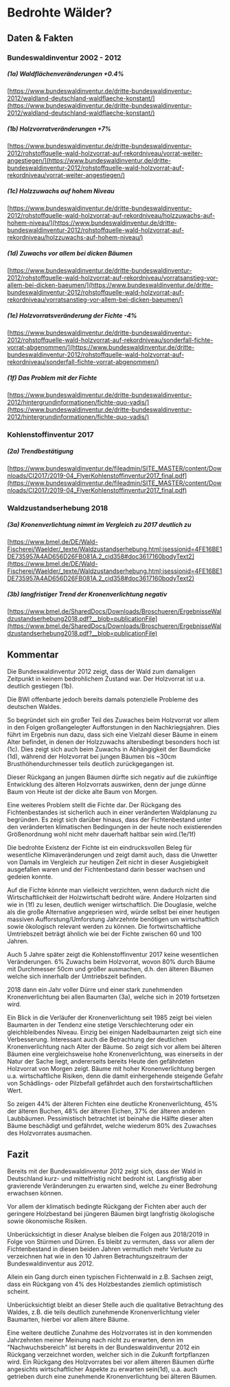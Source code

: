 # Bedrohte Wälder?

## Daten & Fakten

### Bundeswaldinventur 2002 - 2012

##### (1a) Waldflächenveränderungen +0.4%
[https://www.bundeswaldinventur.de/dritte-bundeswaldinventur-2012/waldland-deutschland-waldflaeche-konstant/](https://www.bundeswaldinventur.de/dritte-bundeswaldinventur-2012/waldland-deutschland-waldflaeche-konstant/)

##### (1b) Holzvorratveränderungen +7%
[https://www.bundeswaldinventur.de/dritte-bundeswaldinventur-2012/rohstoffquelle-wald-holzvorrat-auf-rekordniveau/vorrat-weiter-angestiegen/](https://www.bundeswaldinventur.de/dritte-bundeswaldinventur-2012/rohstoffquelle-wald-holzvorrat-auf-rekordniveau/vorrat-weiter-angestiegen/)

##### (1c) Holzzuwachs auf hohem Niveau
[https://www.bundeswaldinventur.de/dritte-bundeswaldinventur-2012/rohstoffquelle-wald-holzvorrat-auf-rekordniveau/holzzuwachs-auf-hohem-niveau/](https://www.bundeswaldinventur.de/dritte-bundeswaldinventur-2012/rohstoffquelle-wald-holzvorrat-auf-rekordniveau/holzzuwachs-auf-hohem-niveau/)

##### (1d) Zuwachs vor allem bei dicken Bäumen
[https://www.bundeswaldinventur.de/dritte-bundeswaldinventur-2012/rohstoffquelle-wald-holzvorrat-auf-rekordniveau/vorratsanstieg-vor-allem-bei-dicken-baeumen/](https://www.bundeswaldinventur.de/dritte-bundeswaldinventur-2012/rohstoffquelle-wald-holzvorrat-auf-rekordniveau/vorratsanstieg-vor-allem-bei-dicken-baeumen/)

##### (1e) Holzvorratsveränderung der Fichte -4%
[https://www.bundeswaldinventur.de/dritte-bundeswaldinventur-2012/rohstoffquelle-wald-holzvorrat-auf-rekordniveau/sonderfall-fichte-vorrat-abgenommen/](https://www.bundeswaldinventur.de/dritte-bundeswaldinventur-2012/rohstoffquelle-wald-holzvorrat-auf-rekordniveau/sonderfall-fichte-vorrat-abgenommen/)

##### (1f) Das Problem mit der Fichte
[https://www.bundeswaldinventur.de/dritte-bundeswaldinventur-2012/hintergrundinformationen/fichte-quo-vadis/](https://www.bundeswaldinventur.de/dritte-bundeswaldinventur-2012/hintergrundinformationen/fichte-quo-vadis/)

### Kohlenstoffinventur 2017

##### (2a) Trendbestätigung
[https://www.bundeswaldinventur.de/fileadmin/SITE_MASTER/content/Downloads/CI2017/2019-04_FlyerKohlenstoffinventur2017_final.pdf](https://www.bundeswaldinventur.de/fileadmin/SITE_MASTER/content/Downloads/CI2017/2019-04_FlyerKohlenstoffinventur2017_final.pdf)

### Waldzustandserhebung 2018

##### (3a) Kronenverlichtung nimmt im Vergleich zu 2017 deutlich zu
[https://www.bmel.de/DE/Wald-Fischerei/Waelder/_texte/Waldzustandserhebung.html;jsessionid=4FE16BE1DE735957A4AD656D26FB081A.2_cid358#doc3617160bodyText2](https://www.bmel.de/DE/Wald-Fischerei/Waelder/_texte/Waldzustandserhebung.html;jsessionid=4FE16BE1DE735957A4AD656D26FB081A.2_cid358#doc3617160bodyText2)

##### (3b) langfristiger Trend der Kronenverlichtung negativ
[https://www.bmel.de/SharedDocs/Downloads/Broschueren/ErgebnisseWaldzustandserhebung2018.pdf?__blob=publicationFile](https://www.bmel.de/SharedDocs/Downloads/Broschueren/ErgebnisseWaldzustandserhebung2018.pdf?__blob=publicationFile)

## Kommentar

Die Bundeswaldinventur 2012 zeigt, dass der Wald zum damaligen Zeitpunkt in keinem bedrohlichem Zustand war. Der Holzvorrat ist u.a. deutlich gestiegen (1b).

Die BWI offenbarte jedoch bereits damals potenzielle Probleme des deutschen Waldes.

So begründet sich ein großer Teil des Zuwaches beim Holzvorrat vor allem in den Folgen großangelegter Aufforstungen in den Nachkriegsjahren. Dies führt im Ergebnis nun dazu, dass sich eine Vielzahl dieser Bäume in einem Alter befindet, in denen der Holzzuwachs altersbedingt besonders hoch ist (1c).
Dies zeigt sich auch beim Zuwachs in Abhängigkeit der Baumdicke (1d), während der Holzvorrat bei jungen Bäumen bis ~30cm Brusthöhendurchmesser teils deutlich zurückgegangen ist.

Dieser Rückgang an jungen Bäumen dürfte sich negativ auf die zukünftige Entwicklung des älteren Holzvorrats auswirken, denn der junge dünne Baum von Heute ist der dicke alte Baum von Morgen.

Eine weiteres Problem stellt die Fichte dar. Der Rückgang des Fichtenbestandes ist sicherlich auch in einer veränderten Waldplanung zu begründen. Es zeigt sich darüber hinaus, dass der Fichtenbestand unter den veränderten klimatischen Bedingungen in der heute noch existierenden Größenordnung wohl nicht mehr dauerhaft haltbar sein wird.(1e/1f)

Die bedrohte Existenz der Fichte ist ein eindrucksvollen Beleg für wesentliche Klimaveränderungen und zeigt damit auch, dass die Unwetter von Damals im Vergleich zur heutigen Zeit nicht in dieser Ausgiebigkeit ausgefallen waren und der Fichtenbestand darin besser wachsen und gedeien konnte.

Auf die Fichte könnte man vielleicht verzichten, wenn dadurch nicht die Wirtschaftlichkeit der Holzwirtschaft bedroht wäre. Andere Holzarten sind wie in (1f) zu lesen, deutlich weniger wirtschaftlich. Die Douglasie, welche als die große Alternative angepriesen wird, würde selbst bei einer heutigen massiven Aufforstung/Umforstung Jahrzehnte benötigen um wirtschaftlich sowie ökologisch relevant werden zu können. Die fortwirtschaftliche Umtriebszeit beträgt ähnlich wie bei der Fichte zwischen 60 und 100 Jahren.

Auch 5 Jahre später zeigt die Kohlenstoffinventur 2017 keine wesentlichen Veränderungen. 6% Zuwachs beim Holzvorrat, wovon 80% durch Bäume mit Durchmesser 50cm und größer ausmachen, d.h. den älteren Bäumen welche sich innerhalb der Umtriebszeit befinden.

2018 dann ein Jahr voller Dürre und einer stark zunehmenden Kronenverlichtung bei allen Baumarten (3a), welche sich in 2019 fortsetzen wird.

Ein Blick in die Verläufer der Kronenverlichtung seit 1985 zeigt bei vielen Baumarten in der Tendenz eine stetige Verschlechterung oder ein gleichbleibendes Niveau. Einzig bei einigen Nadelbaumarten zeigt sich eine Verbesserung. Interessant auch die Betrachtung der deutlichen Kronenverlichtung nach Alter der Bäume. So zeigt sich vor allem bei älteren Bäumen eine vergleichsweise hohe Kronenverlichtung, was einerseits in der Natur der Sache liegt, andererseits bereits Heute den gefährdeten Holzvorrat von Morgen zeigt. Bäume mit hoher Kronenverlichtung bergen u.a. wirtschaftliche Risiken, denn die damit einhergehende steigende Gefahr von Schädlings- oder Pilzbefall gefährdet auch den forstwirtschaftlichen Wert. 

So zeigen 44% der älteren Fichten eine deutliche Kronenverlichtung, 45% der älteren Buchen, 48% der älteren Eichen, 37% der älteren anderen Laubbäumen. Pessimistisch betrachtet ist beinahe die Hälfte dieser alten Bäume beschädigt und gefährdet, welche wiederum 80% des Zuwachses des Holzvorrates ausmachen.


## Fazit

Bereits mit der Bundeswaldinventur 2012 zeigt sich, dass der Wald in Deutschland kurz- und mittelfristig nicht bedroht ist.
Langfristig aber gravierende Veränderungen zu erwarten sind, welche zu einer Bedrohung erwachsen können.

Vor allem der klimatisch bedingte Rückgang der Fichten aber auch der geringere Holzbestand bei jüngeren Bäumen birgt langfristig ökologische sowie ökonomische Risiken.

Unberücksichtigt in dieser Analyse bleiben die Folgen aus 2018/2019 in Folge von Stürmen und Dürren.
Es bleibt zu vermuten, dass vor allem der Fichtenbestand in diesen beiden Jahren vermutlich mehr Verluste zu verzeichnen hat wie in den 10 Jahren Betrachtungszeitraum der Bundeswaldinventur aus 2012.

Allein ein Gang durch einen typischen Fichtenwald in z.B. Sachsen zeigt, dass ein Rückgang von 4% des Holzbestandes ziemlich optimistisch scheint.

Unberücksichtigt bleibt an dieser Stelle auch die qualitative Betrachtung des Waldes, z.B. die teils deutlich zunehmende Kronenverlichtung vieler Baumarten, hierbei vor allem ältere Bäume.

Eine weitere deutliche Zunahme des Holzvorrates ist in den kommenden Jahrzehnten meiner Meinung nach nicht zu erwarten, denn im "Nachwuchsbereich" ist bereits in der Bundeswaldinventur 2012 ein Rückgang verzeichnet worden, welcher sich in die Zukunft fortpflanzen wird.
Ein Rückgang des Holzvorrates bei vor allem älteren Bäumen dürfte angesichts wirtschaftlicher Aspekte zu erwarten sein(1d), u.a. auch getrieben durch eine zunehmende Kronenverlichtung bei älteren Bäumen.
